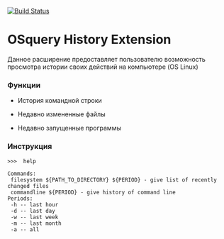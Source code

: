 [![Build Status](https://travis-ci.com/devborz/osquery_extension.svg?token=rrbTiACLSyD7Yjcuyygg&branch=master)](https://travis-ci.com/devborz/osquery_extension)

# OSquery History Extension

Данное расширение предоставляет пользователю возможность просмотра истории
своих действий на компьютере (OS Linux)

### Функции

* История командной строки
- Недавно измененные файлы
+ Недавно запущенные программы

### Инструкция
```
>>>  help

Commands:
 filesystem ${PATH_TO_DIRECTORY} ${PERIOD} - give list of recently changed files
 commandline ${PERIOD} - give history of command line
Periods:
 -h -- last hour
 -d -- last day
 -w -- last week
 -m -- last month
 -a -- all
```
